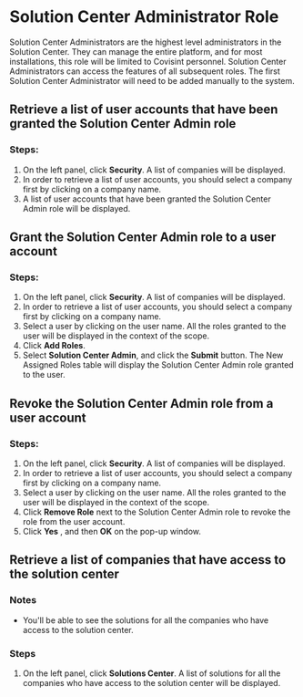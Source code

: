 # Solution Center Administrator Role
Solution Center Administrators are the highest level administrators in the Solution Center. They can manage the entire platform, and for most installations, this role will be limited to Covisint personnel. Solution Center Administrators can access the features of all subsequent roles. The first Solution Center Administrator will need to be added manually to the system.

## Retrieve a list of user accounts that have been granted the Solution Center Admin role
### Steps:
1. On the left panel, click **Security**. A list of companies will be displayed.
2. In order to retrieve a list of user accounts, you should select a company first by clicking on a company name.
3. A list of user accounts that have been granted the Solution Center Admin role will be displayed.

## Grant the Solution Center Admin role to a user account
### Steps:
1. On the left panel, click **Security**. A list of companies will be displayed.
2. In order to retrieve a list of user accounts, you should select a company first by clicking on a company name.
3. Select a user by clicking on the user name. All the roles granted to the user will be displayed in the context of the scope.
4. Click **Add Roles**.
5. Select **Solution Center Admin**, and click the **Submit** button. The New Assigned Roles table will display the Solution Center Admin role granted to the user.

## Revoke the Solution Center Admin role from a user account
### Steps:
1. On the left panel, click **Security**. A list of companies will be displayed.
2. In order to retrieve a list of user accounts, you should select a company first by clicking on a company name.
3. Select a user by clicking on the user name. All the roles granted to the user will be displayed in the context of the scope.
4. Click **Remove Role** next to the Solution Center Admin role to revoke the role from the user account.
5. Click **Yes** , and then **OK** on the pop-up window.

## Retrieve a list of companies that have access to the solution center
### Notes
* You'll be able to see the solutions for all the companies who have access to the solution center.

### Steps
1. On the left panel, click **Solutions Center**. A list of solutions for all the companies who have access to the solution center will be displayed.
